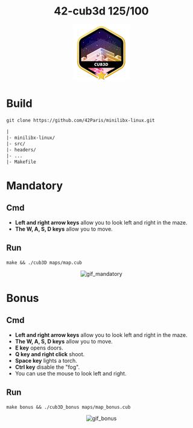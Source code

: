 <h1 align="center">
42-cub3d 125/100
</h1>
<div align="center">
  <img src="./.RD_img/cub3dm.png" alt="badge-so_long">
</div>

# Build

```
git clone https://github.com/42Paris/minilibx-linux.git
```
```
|
|- minilibx-linux/
|- src/
|- headers/
|- ...
|- Makefile
```

# Mandatory

## Cmd

 - **Left and right arrow keys** allow you to look left and right in the maze.
 - **The W, A, S, D keys** allow you to move.

## Run

```
make && ./cub3D maps/map.cub
```

<div align="center">
  <img src="./.RD_img/mandatory.gif" alt="gif_mandatory">
</div>

# Bonus

## Cmd

 - **Left and right arrow keys** allow you to look left and right in the maze.
 - **The W, A, S, D keys** allow you to move.
 - **E key** opens doors.
 - **Q key and right click** shoot.
 - **Space key** lights a torch.
 - **Ctrl key** disable the "fog".
 - You can use the mouse to look left and right.

## Run

```
make bonus && ./cub3D_bonus maps/map_bonus.cub
```

<div align="center">
  <img src="./.RD_img/bonus.gif" alt="gif_bonus">
</div>
